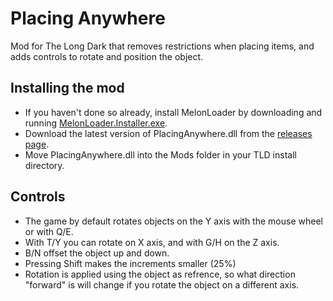 # Placing Anywhere

Mod for The Long Dark that removes restrictions when placing items, and adds controls to rotate and position the object.

## Installing the mod
* If you haven't done so already, install MelonLoader by downloading and running [MelonLoader.Installer.exe](https://github.com/HerpDerpinstine/MelonLoader/releases/latest/download/MelonLoader.Installer.exe).
* Download the latest version of PlacingAnywhere.dll from the [releases page](https://github.com/Xpazeman/tld-placing-anywhere/releases/latest).
* Move PlacingAnywhere.dll into the Mods folder in your TLD install directory.

## Controls
* The game by default rotates objects on the Y axis with the mouse wheel or with Q/E.
* With T/Y you can rotate on X axis, and with G/H on the Z axis.
* B/N offset the object up and down.
* Pressing Shift makes the increments smaller (25%)
* Rotation is applied using the object as refrence, so what direction "forward" is will change if you rotate the object on a different axis.

